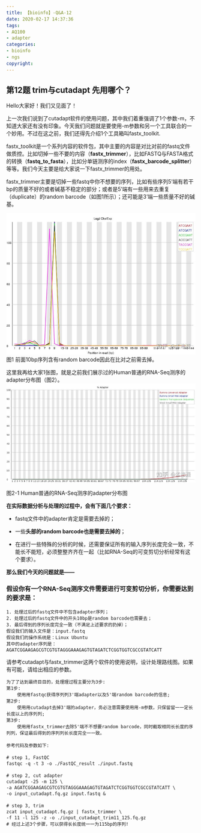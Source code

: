 ```yaml
---
title: 【bioinfo】-Q&A-12
date: 2020-02-17 14:37:36
tags:
- AQ100
- adapter
categories:
- bioinfo
- ngs
copyright:
---
```

## 第12题 trim与cutadapt 先用哪个？
Hello大家好！我们又见面了！

上一次我们说到了cutadapt软件的使用问题，其中我们着重强调了1个参数-m，不知道大家还有没有印象。今天我们问题就是要使用-m参数和另一个工具联合的一个妙用。不过在这之前，我们还得先介绍1个工具箱叫fastx_toolkit.

fastx_toolkit是一个系列内容的软件包，其中主要的内容是对比对前的fastq文件做质控。比如切掉一些不要的内容（**fastx_trimmer**），比如FASTQ与FASTA格式的转换（**fastq_to_fasta**），比如分单链测序的index（**fastx_barcode_splitter**）等等。我们今天主要是给大家说一下fastx_trimmer的用处。

fastx_trimmer主要是切掉一些fastq中你不想要的序列，比如有些序列5’端有若干bp的质量不好的或者碱基不稳定的部分；或者是5’端有一些用来去重复（duplicate）的random barcode（如图1所示）；还可能是3’端一些质量不好的碱基。

![](【bioinfo】-Q-A-12/1.jpg)
图1 前面10bp序列含有random barcode因此在比对之前需去掉。

这里我再给大家1张图，就是之前我们展示过的Human普通的RNA-Seq测序的adapter分布图（图2）。
![](【bioinfo】-Q-A-12/2.jpg)

图2-1 Human普通的RNA-Seq测序的adapter分布图

**在实际数据分析与处理的过程中，会有下面几个要求：**

- fastq文件中的adapter肯定是需要去掉的；

- 一些**头部的random barcode也是需要去掉的**；

- 在进行一些特殊的分析的时候，还需要保证所有的输入序列长度完全一致，不能长不能短，必须整整齐齐在一起（比如RNA-Seq的可变剪切分析经常有这个要求）。

**那么我们今天的问题就是——**

### 假设你有一个RNA-Seq测序文件需要进行可变剪切分析，你需要达到的要求是：
```
1. 处理过后的fastq文件中不包含adapter序列；
2. 处理过后的fastq文件中的开头10bp是random barcode也需要去；
3. 最后得到的序列长度完全一致（不满足上述要求的扔掉）；
假设我们的输入文件是：input.fastq
假设我们的操作系统是：Linux Ubuntu
其中的adapter序列是：AGATCGGAAGAGCGTCGTGTAGGGAAAGAGTGTAGATCTCGGTGGTCGCCGTATCATT
```
请参考cutadapt与fastx_trimmer这两个软件的使用说明，设计处理路线图。如果有可能，请给出相应的参数。
```
为了了达到最终⽬目的，处理理过程主要分为3步:
第1步:
    使⽤用fastqc获得序列列3'端adapter以及5'端random barcode的信息;
第2步:
    使⽤用cutadapt去掉3'端的adapter，务必注意需要使⽤用-m参数，只保留留⼀一定⻓长度以上的序列列;
第3步:
    使⽤用fastx_trimmer去除5'端不不想要random barcode，同时截取相同⻓长度的序列列，保证最后得到的序列列⻓长度完全⼀一致。

参考代码及参数如下:

# step 1, FastQC
fastqc -q -t 3 -o ./FastQC_result ./input.fastq

# step 2, cut adapter
cutadapt -25 -m 125 \
-a AGATCGGAAGAGCGTCGTGTAGGGAAAGAGTGTAGATCTCGGTGGTCGCCGTATCATT \
-o input_cutadapt.fq.gz input.fastq &

# step 3, trim
zcat input_cutadapt.fq.gz | fastx_trimmer \
-f 11 -l 125 -z -o ./input_cutadapt_trim11_125.fq.gz
# 经过上述3个步骤，可以获得⻓长度统⼀一为115bp的序列!
```
